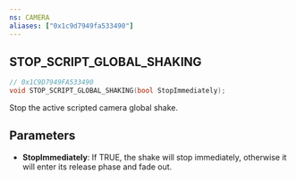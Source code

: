 ```yaml
---
ns: CAMERA
aliases: ["0x1c9d7949fa533490"]
---
```

## STOP_SCRIPT_GLOBAL_SHAKING

```c
// 0x1C9D7949FA533490
void STOP_SCRIPT_GLOBAL_SHAKING(bool StopImmediately);
```

Stop the active scripted camera global shake.


## Parameters
* **StopImmediately**: If TRUE, the shake will stop immediately, otherwise it will enter its release phase and fade out.
